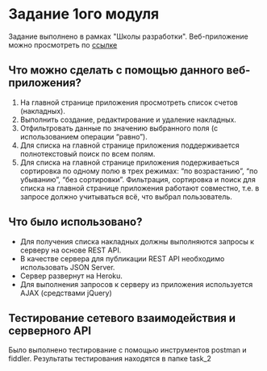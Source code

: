 # Задание 1ого модуля #
Задание выполнено в рамках "Школы разработки".
Веб-приложение можно просмотреть по [ссылке](https://xakimaa.github.io/)

## Что можно сделать с помощью данного веб-приложения? ##
1. На главной странице приложения просмотреть список счетов (накладных).
2. Выполнить создание, редактирование и удаление накладных.
3. Отфильтровать данные по значению выбранного поля (с использованием операции “равно”).
4. Для списка на главной странице приложения поддерживается полнотекстовый поиск по всем полям.
5. Для списка на главной странице приложения подерживаеться сортировка по одному полю в трех режимах: “по возрастанию”, “по убыванию”, “без сортировки”.
Фильтрация, сортировка и поиск для списка на главной странице приложения работают совместно, т.е. в запросе должно учитываться всё, что выбрал пользователь.

## Что было использовано? ##
* Для получения списка накладных должны выполняются запросы к серверу на основе REST API.
* В качестве сервера для публикации REST API необходимо использовать JSON Server.
* Сервер развернут на Heroku.
* Для выполнения запросов к серверу из приложения используется AJAX (средствами jQuery)

## Тестирование сетевого взаимодействия и серверного API ##
Было выполнено тестирование с помощью инструментов postman и fiddler.
Результаты тестирования находятся в папке task_2